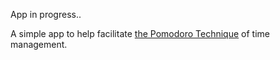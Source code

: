 App in progress..

A simple app to help facilitate [the Pomodoro Technique](https://en.wikipedia.org/wiki/Pomodoro_Technique) of time management.